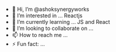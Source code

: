 - 👋 Hi, I’m @ashoksynergyworks
- 👀 I’m interested in ... Reactjs
- 🌱 I’m currently learning ... JS and React
- 💞️ I’m looking to collaborate on ...
- 📫 How to reach me ... 
- ⚡ Fun fact: ...

<!---
ashoksynergyworks/ashoksynergyworks is a ✨ special ✨ repository because its `README.md` (this file) appears on your GitHub profile.
You can click the Preview link to take a look at your changes.
--->
